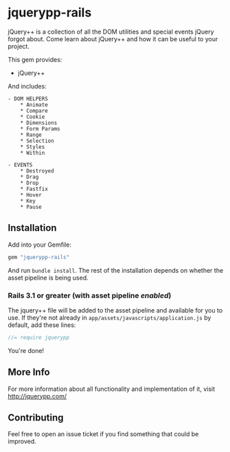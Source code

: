 # jquerypp-rails

jQuery++ is a collection of all the DOM utilities and special events jQuery forgot about. Come learn about jQuery++ and how it can be useful to your project.

This gem provides:

  * jQuery++

And includes:

	- DOM HELPERS
		* Animate
		* Compare
		* Cookie
		* Dimensions
		* Form Params
		* Range
		* Selection
		* Styles
		* Within

	- EVENTS
		* Destroyed
		* Drag
		* Drop
		* Fastfix
		* Hover
		* Key
		* Pause


## Installation

Add into your Gemfile:

```ruby
gem "jquerypp-rails"
```

And run `bundle install`. The rest of the installation depends on whether the asset pipeline is being used.

### Rails 3.1 or greater (with asset pipeline *enabled*)

The jquery++ file will be added to the asset pipeline and available for you to use. If they're not already in `app/assets/javascripts/application.js` by default, add these lines:

```js
//= require jquerypp
```

You're done!

## More Info

For more information about all functionality and implementation of it, visit http://jquerypp.com/

## Contributing

Feel free to open an issue ticket if you find something that could be improved.
